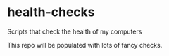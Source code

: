# health-checks
Scripts that check  the health of my computers

This repo will be populated with lots of fancy checks.
